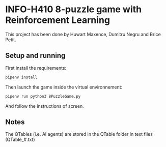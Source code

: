 # INFO-H410 8-puzzle game with Reinforcement Learning

This project has been done by Huwart Maxence, Dumitru Negru and Brice Petit.

## Setup and running

First install the requirements:
```bash
pipenv install
```

Then launch the game inside the virtual environnement:
```bash
pipenv run python3 8PuzzleGame.py
```

And follow the instructions of screen.

## Notes

The QTables (i.e. AI agents) are stored in the QTable folder
in text files (QTable_#.txt)
